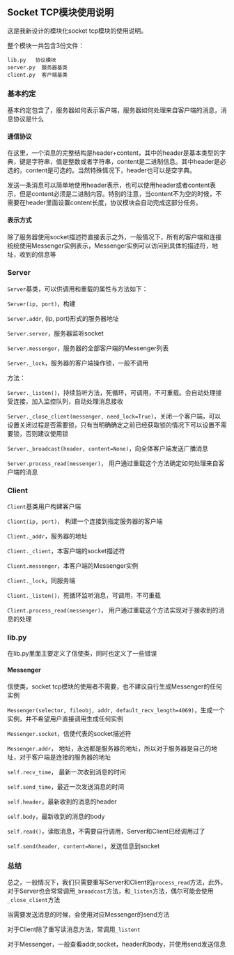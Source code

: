 ## Socket TCP模块使用说明

这是我新设计的模块化socket tcp模块的使用说明。

整个模块一共包含3份文件：

~~~
lib.py   协议模块
server.py  服务器基类
client.py  客户端基类
~~~

### 基本约定

基本约定包含了，服务器如何表示客户端，服务器如何处理来自客户端的消息，消息协议是什么

#### 通信协议

在这里，一个消息的完整结构是header+content，其中的header是基本类型的字典，键是字符串，值是整数或者字符串，content是二进制信息。其中header是必选的，content是可选的。当然特殊情况下，header也可以是空字典。

发送一条消息可以简单地使用header表示，也可以使用header或者content表示，但是content必须是二进制内容。特别的注意，当content不为空的时候，不需要在header里面设置content长度，协议模块会自动完成这部分任务。

#### 表示方式

除了服务器使用socket描述符直接表示之外，一般情况下，所有的客户端和连接统统使用Messenger实例表示，Messenger实例可以访问到具体的描述符，地址，收到的信息等

### Server

`Server`基类，可以供调用和重载的属性与方法如下：

`Server(ip, port)`，构建

`Server.addr`, (ip, port)形式的服务器地址

`Server.server`，服务器监听socket

`Server.messenger`，服务器的全部客户端的Messenger列表

`Server._lock`，服务器的客户端操作锁，一般不调用

方法：

`Server._listen()`，持续监听方法，死循环，可调用，不可重载。会自动处理接受连接，加入监控队列，自动处理消息接收

`Server._close_client(messenger, need_lock=True)`，关闭一个客户端，可以设置关闭过程是否需要锁，只有当明确确定之前已经获取锁的情况下可以设置不需要锁，否则建议使用锁

`Server._broadcast(header, content=None)`，向全体客户端发送广播消息

`Server.process_read(messenger)`， 用户通过重载这个方法确定如何处理来自客户端的消息



### Client

`Client`基类用户构建客户端

`Client(ip, port)`， 构建一个连接到指定服务器的客户端

`Client._addr`，服务器的地址

`Client._client`，本客户端的socket描述符

`Client.messenger`，本客户端的Messenger实例

`Client._lock`，同服务端

`Client._listen()`，死循环监听消息，可调用，不可重载

`Client.process_read(messenger)`， 用户通过重载这个方法实现对于接收到的消息的处理



### lib.py

在lib.py里面主要定义了信使类，同时也定义了一些错误

#### Messenger

信使类，socket tcp模块的使用者不需要，也不建议自行生成Messenger的任何实例

`Messenger(selector, fileobj, addr, default_recv_length=4069)`，生成一个实例，并不希望用户直接调用生成任何实例

`Messenger.socket`，信使代表的socket描述符

`Messenger.addr`， 地址，永远都是服务器的地址，所以对于服务器是自己的地址，对于客户端是连接的服务器的地址

`self.recv_time`， 最新一次收到消息的时间

`self.send_time`，最近一次发送消息的时间

`self.header`，最新收到的消息的header

`self.body`，最新收到的消息的body

`self.read()`，读取消息，不需要自行调用，Server和Client已经调用过了

`self.send(header, content=None)`，发送信息到socket



### 总结

总之，一般情况下，我们只需要重写Server和Client的`process_read`方法，此外，对于Server也会常常调用`_broadcast`方法，和`_listen`方法，偶尔可能会使用`_close_client`方法

当需要发送消息的时候，会使用对应Messenger的send方法

对于Client除了重写读消息方法，常调用`_listent`

对于Messenger，一般查看addr,socket，header和body，并使用send发送信息

